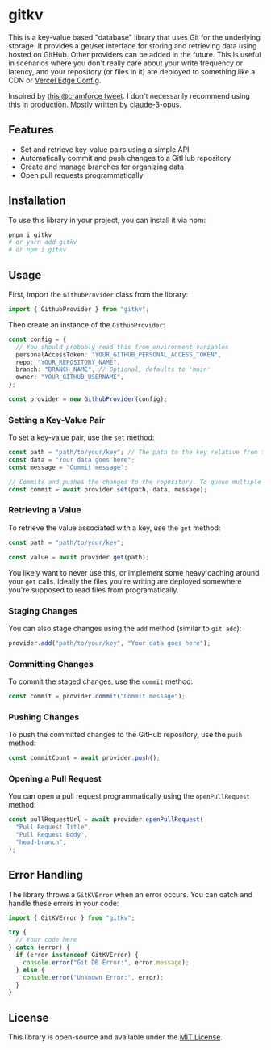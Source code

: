 # gitkv

This is a key-value based "database" library that uses Git for the underlying storage. It provides a get/set interface for storing and retrieving data using hosted on GitHub. Other providers can be added in the future. This is useful in scenarios where you don't really care about your write frequency or latency, and your repository (or files in it) are deployed to something like a CDN or [Vercel Edge Config](https://vercel.com/docs/storage/edge-config). 

Inspired by [this @cramforce tweet](https://twitter.com/cramforce/status/1766656925809381772). I don't necessarily recommend using this in production.
Mostly written by [claude-3-opus](https://www.anthropic.com/news/claude-3-family).

## Features

- Set and retrieve key-value pairs using a simple API
- Automatically commit and push changes to a GitHub repository
- Create and manage branches for organizing data
- Open pull requests programmatically

## Installation

To use this library in your project, you can install it via npm:

```bash
pnpm i gitkv
# or yarn add gitkv
# or npm i gitkv
```

## Usage

First, import the `GithubProvider` class from the library:

```typescript
import { GithubProvider } from "gitkv";
```

Then create an instance of the `GithubProvider`:

```typescript
const config = {
  // You should probably read this from environment variables 
  personalAccessToken: "YOUR_GITHUB_PERSONAL_ACCESS_TOKEN",
  repo: "YOUR_REPOSITORY_NAME",
  branch: "BRANCH_NAME", // Optional, defaults to 'main'
  owner: "YOUR_GITHUB_USERNAME",
};

const provider = new GithubProvider(config);
```

### Setting a Key-Value Pair

To set a key-value pair, use the `set` method:

```typescript
const path = "path/to/your/key"; // The path to the key relative from the root of the repository
const data = "Your data goes here";
const message = "Commit message";

// Commits and pushes the changes to the repository. To queue multiple changes, use the `add` method.
const commit = await provider.set(path, data, message);
```

### Retrieving a Value

To retrieve the value associated with a key, use the `get` method:

```typescript
const path = "path/to/your/key";

const value = await provider.get(path);
```

You likely want to never use this, or implement some heavy caching around your `get` calls. 
Ideally the files you're writing are deployed somewhere you're supposed to read files from programatically. 

### Staging Changes

You can also stage changes using the `add` method (similar to `git add`):

```typescript
provider.add("path/to/your/key", "Your data goes here");
```

### Committing Changes

To commit the staged changes, use the `commit` method:

```typescript
const commit = provider.commit("Commit message");
```

### Pushing Changes

To push the committed changes to the GitHub repository, use the `push` method:

```typescript
const commitCount = await provider.push();
```

### Opening a Pull Request

You can open a pull request programmatically using the `openPullRequest` method:

```typescript
const pullRequestUrl = await provider.openPullRequest(
  "Pull Request Title",
  "Pull Request Body",
  "head-branch",
);
```

## Error Handling

The library throws a `GitKVError` when an error occurs. You can catch and handle these errors in your code:

```typescript
import { GitKVError } from "gitkv";

try {
  // Your code here
} catch (error) {
  if (error instanceof GitKVError) {
    console.error("Git DB Error:", error.message);
  } else {
    console.error("Unknown Error:", error);
  }
}
```

## License

This library is open-source and available under the [MIT License](LICENSE).
